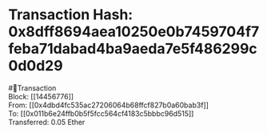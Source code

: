 
Transaction Hash: 0x8dff8694aea10250e0b7459704f7feba71dabad4ba9aeda7e5f486299c0d0d29
====================================================================================
  
#💸Transaction  
Block: [[14456776]]  
From: [[0x4dbd4fc535ac27206064b68ffcf827b0a60bab3f]]  
To: [[0x011b6e24ffb0b5f5fcc564cf4183c5bbbc96d515]]  
Transferred: 0.05 Ether